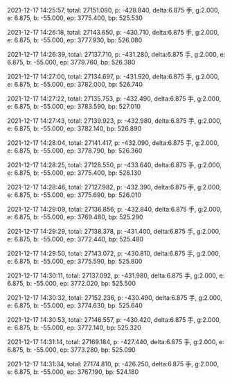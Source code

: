 2021-12-17 14:25:57, total: 27151.080, p: -428.840, delta:6.875 手, g:2.000, e: 6.875, b: -55.000, ep: 3775.400, bp: 525.530

2021-12-17 14:26:18, total: 27143.650, p: -430.710, delta:6.875 手, g:2.000, e: 6.875, b: -55.000, ep: 3777.930, bp: 526.080

2021-12-17 14:26:39, total: 27137.710, p: -431.280, delta:6.875 手, g:2.000, e: 6.875, b: -55.000, ep: 3779.760, bp: 526.380

2021-12-17 14:27:00, total: 27134.697, p: -431.920, delta:6.875 手, g:2.000, e: 6.875, b: -55.000, ep: 3782.000, bp: 526.740

2021-12-17 14:27:22, total: 27135.753, p: -432.490, delta:6.875 手, g:2.000, e: 6.875, b: -55.000, ep: 3783.590, bp: 527.010

2021-12-17 14:27:43, total: 27139.923, p: -432.980, delta:6.875 手, g:2.000, e: 6.875, b: -55.000, ep: 3782.140, bp: 526.890

2021-12-17 14:28:04, total: 27141.417, p: -432.090, delta:6.875 手, g:2.000, e: 6.875, b: -55.000, ep: 3778.790, bp: 526.360

2021-12-17 14:28:25, total: 27128.550, p: -433.640, delta:6.875 手, g:2.000, e: 6.875, b: -55.000, ep: 3775.400, bp: 526.130

2021-12-17 14:28:46, total: 27127.982, p: -432.390, delta:6.875 手, g:2.000, e: 6.875, b: -55.000, ep: 3775.690, bp: 526.010

2021-12-17 14:29:09, total: 27136.856, p: -432.840, delta:6.875 手, g:2.000, e: 6.875, b: -55.000, ep: 3769.480, bp: 525.290

2021-12-17 14:29:29, total: 27138.378, p: -431.400, delta:6.875 手, g:2.000, e: 6.875, b: -55.000, ep: 3772.440, bp: 525.480

2021-12-17 14:29:50, total: 27143.072, p: -430.810, delta:6.875 手, g:2.000, e: 6.875, b: -55.000, ep: 3775.590, bp: 525.800

2021-12-17 14:30:11, total: 27137.092, p: -431.980, delta:6.875 手, g:2.000, e: 6.875, b: -55.000, ep: 3772.020, bp: 525.500

2021-12-17 14:30:32, total: 27152.236, p: -430.490, delta:6.875 手, g:2.000, e: 6.875, b: -55.000, ep: 3774.630, bp: 525.640

2021-12-17 14:30:53, total: 27146.557, p: -430.420, delta:6.875 手, g:2.000, e: 6.875, b: -55.000, ep: 3772.140, bp: 525.320

2021-12-17 14:31:14, total: 27169.184, p: -427.440, delta:6.875 手, g:2.000, e: 6.875, b: -55.000, ep: 3773.280, bp: 525.090

2021-12-17 14:31:34, total: 27174.810, p: -426.250, delta:6.875 手, g:2.000, e: 6.875, b: -55.000, ep: 3767.190, bp: 524.180